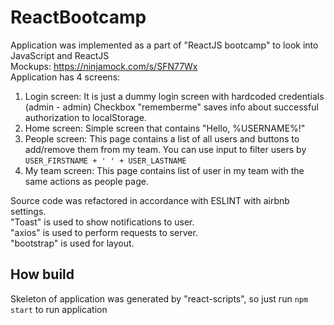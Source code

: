 # ReactBootcamp
Application was implemented as a part of "ReactJS bootcamp" to look into JavaScript and ReactJS  
Mockups: https://ninjamock.com/s/SFN77Wx  
Application has 4 screens:
1. Login screen:
It is just a dummy login screen with hardcoded credentials (admin - admin)
Checkbox "rememberme" saves info about successful authorization to localStorage.
2. Home screen:
Simple screen that contains "Hello, %USERNAME%!"
3. People screen: 
This page contains a list of all users and buttons to add/remove them from my team.
You can use input to filter users by `USER_FIRSTNAME + ' ' + USER_LASTNAME`
4. My team screen:
This page contains list of user in my team with the same actions as people page.

Source code was refactored in accordance with ESLINT with airbnb settings.  
"Toast" is used to show notifications to user.  
"axios" is used to perform requests to server.  
"bootstrap" is used for layout.  
  
## How build
Skeleton of application was generated by "react-scripts", so just run `npm start` to run application

